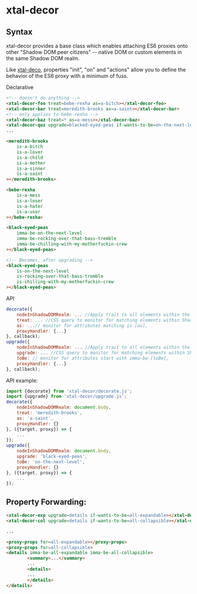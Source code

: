 # xtal-decor

## Syntax

xtal-decor provides a base class which enables attaching ES6 proxies onto other "Shadow DOM peer citizens" -- native DOM or custom elements in the same Shadow DOM realm.

Like [xtal-deco](https://github.com/bahrus/xtal-deco), properties "init", "on" and "actions" allow you to define the behavior of the ES6 proxy with a minimum of fuss.

Declarative
```html
<!-- doesn't do anything -->
<xtal-decor-foo treat=bebe-rexha as=a-bitch></xtal-decor-foo> 
<xtal-decor-bar treat=meredith-brooks as=a-saint></xtal-decor-bar>
<!-- only applies to bebe-rexha -->
<xtal-decor-baz treat=* as=a-mess></xtal-decor-baz> 
<xtal-decor-quz upgrade=blacked-eyed-peas if-wants-to-be=on-the-next-level></xtal-decor-quz>
...

<meredith-brooks 
    is-a-bitch 
    is-a-lover 
    is-a-child 
    is-a-mother
    is-a-sinner
    is-a-saint
></meredith-brooks>

<bebe-rexha 
    is-a-mess 
    is-a-loser 
    is-a-hater 
    is-a-user
></bebe-rexha>

<black-eyed-peas 
    imma-be-on-the-next-level 
    imma-be-rocking-over-that-bass-tremble
    imma-be-chilling-with-my-motherfuckin-crew
></black-eyed-peas>

<!-- Becomes, after upgrading -->
<black-eyed-peas 
    is-on-the-next-level 
    is-rocking-over-that-bass-tremble
    is-chilling-with-my-motherfuckin-crew
></black-eyed-peas>
```

API
```JavaScript
decorate({
    nodeInShadowDOMRealm: ... //Apply trait to all elements within the specified ShadowDOM realm.
    treat: ... //CSS query to monitor for matching elements within ShadowDOM Realm.
    as: ...// monitor for attributes matching is-[as], 
    proxyHandler: {...}
}, callback);
upgrade({
    nodeInShadowDOMRealm: ... //Apply trait to all elements within the same ShadowDOM realm.
    upgrade: ... //CSS query to monitor for matching elements within ShadowDOM Realm.
    toBe: // monitor for attributes start with imma-be-[toBe], 
    proxyHandler: {...}
}, callback);
```

API example:

```JavaScript
import {decorate} from 'xtal-decor/decorate.js';
import {upgrade} from 'xtal-decor/upgrade.js';
decorate({
    nodeInShadowDOMRealm: document.body,
    treat: 'meredith-brooks',
    as: 'a-saint',
    proxyHandler: {}
}, ({target, proxy}) => {
    ...
}); 
upgrade({
    nodeInShadowDOMRealm: document.body,
    upgrade: 'black-eyed-peas',
    toBe: 'on-the-next-level',
    proxyHandler: {}
}, ({target, proxy}) => {
    ...
});
```

## Property Forwarding:

```html
<xtal-decor-exp upgrade=details if-wants-to-be=all-expandable></xtal-decor-exp>
<xtal-decor-col upgrade=details if-wants-to-be=all-collapsible></xtal-decor-col>

...

<proxy-props for=all-expandable></proxy-props>
<proxy-props for=all-collapsible>
<details imma-be-all-expandable imma-be-all-collapsible>
        <summary>...</summary>
        ...
        <details>
        ...
        </details>
</details>
```
